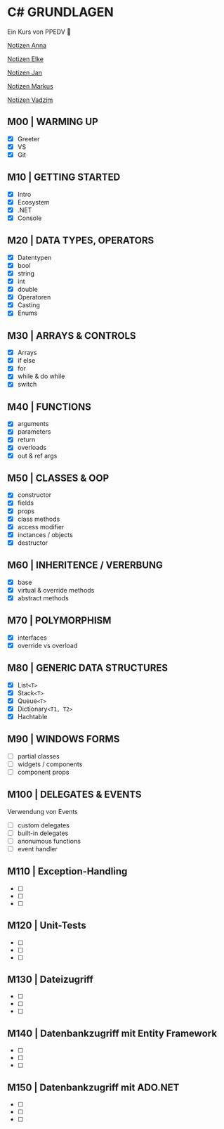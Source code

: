 # C# GRUNDLAGEN

Ein Kurs von PPEDV :rocket:

[Notizen Anna](./anna/a-notes.md)

[Notizen Elke](./elke/e-notes.md)

[Notizen Jan](./jan/j-notes.md)

[Notizen Markus](./markus/m-notes.md)

[Notizen Vadzim](./vadzim/v-notes.md)

## M00 | WARMING UP

- [x] Greeter
- [x] VS
- [x] Git

## M10 | GETTING STARTED

- [x] Intro
- [x] Ecosystem
- [x] .NET
- [x] Console

## M20 | DATA TYPES, OPERATORS

- [x] Datentypen
- [x] bool
- [x] string
- [x] int
- [x] double
- [x] Operatoren
- [x] Casting
- [x] Enums

## M30 | ARRAYS & CONTROLS

- [x] Arrays
- [x] if else
- [x] for
- [x] while & do while
- [x] switch

## M40 | FUNCTIONS

- [x] arguments
- [x] parameters
- [x] return
- [x] overloads
- [x] out & ref args

## M50 | CLASSES & OOP

- [x] constructor
- [x] fields
- [x] props
- [x] class methods
- [x] access modifier
- [x] inctances / objects
- [x] destructor

## M60 | INHERITENCE / VERERBUNG

- [x] base
- [x] virtual & override methods
- [x] abstract methods

## M70 | POLYMORPHISM

- [x] interfaces
- [x] override vs overload

## M80 | GENERIC DATA STRUCTURES

- [x] List`<T>`
- [x] Stack`<T>`
- [x] Queue`<T>`
- [x] Dictionary`<T1, T2>`
- [x] Hachtable

## M90 | WINDOWS FORMS

- [ ] partial classes
- [ ] widgets / components
- [ ] component props

## M100 | DELEGATES & EVENTS

Verwendung von Events​

- [ ] custom delegates
- [ ] built-in delegates
- [ ] anonumous functions
- [ ] event handler

## M110 | Exception-Handling​

- [ ]
- [ ]
- [ ]

## M120 | Unit-Tests

- [ ]
- [ ]
- [ ]

## M130 | Dateizugriff​

- [ ]
- [ ]
- [ ]

## M140 | Datenbankzugriff mit Entity Framework​

- [ ]
- [ ]
- [ ]

## M150 | Datenbankzugriff mit ADO.NET​

- [ ]
- [ ]
- [ ]